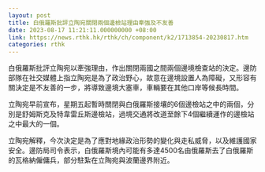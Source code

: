 ```yaml
---
layout: post
title: 白俄羅斯批評立陶宛關閉兩個邊檢站理由牽強及不友善
date: 2023-08-17 11:21:11.000000000 +08:00
link: https://news.rthk.hk/rthk/ch/component/k2/1713854-20230817.htm
categories: rthk
---
```


白俄羅斯批評立陶宛以牽強理由，作出關閉兩國之間兩個邊境檢查站的決定。邊防部隊在社交媒體上指立陶宛是為了政治野心，故意在邊境設置人為障礙，又形容有關決定是不友善的一步，將導致邊境大塞車，車輛要在其他口岸等候長時間。

立陶宛早前宣布，星期五起暫時關閉與白俄羅斯接壤的6個邊檢站之中的兩個，分別是舒姆斯克及特韋雷丘斯邊檢站，過境交通將改道至餘下4個繼續運作的邊檢站之中最大的一個。

立陶宛解釋，今次決定是為了應對地緣政治形勢的變化與走私威脅，以及維護國家安全。邊防局司令表示，白俄羅斯境內可能有多達4500名由俄羅斯去了白俄羅斯的瓦格納僱傭兵，部分駐紮在立陶宛與波蘭邊界附近。
